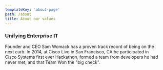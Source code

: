 ```yaml
---
templateKey: 'about-page'
path: /about
title: About our values
---
```

### Unifying Enterprise IT
Founder and CEO Sam Womack has a proven track record of being on the next curb. In 2014, at Cisco Live in San Francisco, CA he participated in Cisco Systems first ever Hackathon, formed a team from developers he had never met, and that Team Won the "big check".
